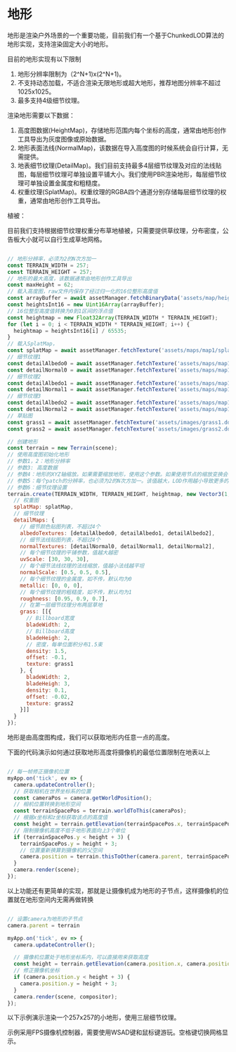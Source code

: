# 地形

地形是渲染户外场景的一个重要功能，目前我们有一个基于ChunkedLOD算法的地形实现，支持渲染固定大小的地形。

目前的地形实现有以下限制

1. 地形分辨率限制为（2^N+1)x(2^N+1)。
2. 不支持动态加载，不适合渲染无限地形或超大地形，推荐地图分辨率不超过1025x1025。
3. 最多支持4级细节纹理。

渲染地形需要以下数据：

1. 高度图数据(HeightMap)，存储地形范围内每个坐标的高度，通常由地形创作工具导出为灰度图像或原始数据。
2. 地形表面法线(NormalMap)，该数据在导入高度图的时候系统会自行计算，无需提供。
3. 地表细节纹理(DetailMap)。我们目前支持最多4层细节纹理及对应的法线贴图，每层细节纹理可单独设置平铺大小。我们使用PBR渲染地形，每层细节纹理可单独设置金属度和粗糙度。
4. 权重纹理(SplatMap)。权重纹理的RGBA四个通道分别存储每层细节纹理的权重，通常由地形创作工具导出。

植被：

目前我们支持根据细节纹理权重分布草地植被，只需要提供草纹理，分布密度，公告板大小就可以自行生成草地网格。


```javascript

// 地形分辨率，必须为2的N次方加一
const TERRAIN_WIDTH = 257;
const TERRAIN_HEIGHT = 257;
// 地形的最大高度，该数据通常由地形创作工具导出
const maxHeight = 62;
// 载入高度图，raw文件内保存了经过归一化的16位整形高度值
const arrayBuffer = await assetManager.fetchBinaryData('assets/map/heightmap.raw');
const heightsInt16 = new Uint16Array(arrayBuffer);
// 16位整型高度值转换为0到1区间的浮点值
const heightmap = new Float32Array(TERRAIN_WIDTH * TERRAIN_HEIGHT);
for (let i = 0; i < TERRAIN_WIDTH * TERRAIN_HEIGHT; i++) {
  heightmap = heightsInt16[i] / 65535;
}
// 载入SplatMap，
const splatMap = await assetManager.fetchTexture('assets/maps/map1/splatmap.tga', { linearColorSpace: true });
// 细节纹理1
const detailAlbedo0 = await assetManager.fetchTexture('assets/maps/map1/detail1.jpg', { linearColorSpace: false });
const detailNormal0 = await assetManager.fetchTexture('assets/maps/map1/detail1_norm.jpg', { linearColorSpace: true });
// 细节纹理2
const detailAlbedo1 = await assetManager.fetchTexture('assets/maps/map1/detail2.jpg', { linearColorSpace: false });
const detailNormal1 = await assetManager.fetchTexture('assets/maps/map1/detail2_norm.jpg', { linearColorSpace: true });
// 细节纹理3
const detailAlbedo2 = await assetManager.fetchTexture('assets/maps/map1/detail3.jpg', { linearColorSpace: false });
const detailNormal2 = await assetManager.fetchTexture('assets/maps/map1/detail3_norm.jpg', { linearColorSpace: true });
// 草贴图
const grass1 = await assetManager.fetchTexture('assets/images/grass1.dds');
const grass2 = await assetManager.fetchTexture('assets/images/grass2.dds');

// 创建地形
const terrain = new Terrain(scene);
// 使用高度图初始化地形
// 参数1，2：地形分辨率
// 参数3: 高度数据
// 参数4：地形的XYZ轴缩放。如果需要缩放地形，使用这个参数。如果使用节点的缩放变换会导致地形法线和地形LOD计算错误。
// 参数5：每个patch的分辨率，也必须为2的N次方加一。该值越大，LOD作用越小导致更多的顶点数量，但会大大减少DrawCall。
// 参数6：细节纹理设置
terrain.create(TERRAIN_WIDTH, TERRAIN_HEIGHT, heightmap, new Vector3(1, maxHeight, 1), 33, {
  // 权重图
  splatMap: splatMap,
  // 细节纹理
  detailMaps: {
    // 细节颜色贴图列表，不超过4个
    albedoTextures: [detailAlbedo0, detailAlbedo1, detailAlbedo2],
    // 细节法线贴图列表，不超过4个
    normalTextures: [detailNormal0, detailNormal1, detailNormal2],
    // 每个细节纹理的平铺参数，值越大越密
    uvScale: [30, 30, 30],
    // 每个细节法线纹理的法线缩放，值越小法线越平坦
    normalScale: [0.5, 0.5, 0.5],
    // 每个细节纹理的金属度，如不传，默认均为0
    metallic: [0, 0, 0],
    // 每个细节纹理的粗糙度，如不传，默认均为1
    roughness: [0.95, 0.9, 0.7],
    // 在第一层细节纹理分布两层草地
    grass: [[{
      // Billboard宽度
      bladeWidth: 2,
      // Billboard高度
      bladeHeigh: 2,
      // 密度，每单位面积分布1.5束
      density: 1.5,
      offset: -0.1,
      texture: grass1
    }, {
      bladeWidth: 2,
      bladeHeigh: 3,
      density: 0.1,
      offset: -0.02,
      texture: grass2
    }]]
  }
});

```

地形是由高度图构成，我们可以获取地形内任意一点的高度。

下面的代码演示如何通过获取地形高度将摄像机的最低位置限制在地表以上

```javascript

// 每一帧修正摄像机位置
myApp.on('tick', ev => {
  camera.updateController();
  // 获取相机在世界坐标系的位置
  const cameraPos = camera.getWorldPosition();
  // 相机位置转换到地形空间
  const terrainSpacePos = terrain.worldToThis(cameraPos);
  // 根据x坐标和z坐标获取该点的高度值
  const height = terrain.getElevation(terrainSpacePos.x, terrainSpacePos.z);
  // 限制摄像机高度不低于地形表面向上3个单位
  if (terrainSpacePos.y < height + 3) {
    terrainSpacePos.y = height + 3;
    // 位置重新换算到摄像机的父空间
    camera.position = terrain.thisToOther(camera.parent, terrainSpacePos);
  }
  camera.render(scene);
});

```

以上功能还有更简单的实现，那就是让摄像机成为地形的子节点，这样摄像机的位置就在地形空间内无需再做转换

```javascript

// 设置camera为地形的子节点
camera.parent = terrain

myApp.on('tick', ev => {
  camera.updateController();

  // 摄像机位置处于地形坐标系内，可以直接用来获取高度
  const height = terrain.getElevation(camera.position.x, camera.position.z);
  // 修正摄像机坐标
  if (camera.position.y < height + 3) {
    camera.position.y = height + 3;
  }
  camera.render(scene, compositor);
});

```

以下示例演示渲染一个257x257的小地形，使用三层细节纹理。

示例采用FPS摄像机控制器，需要使用WSAD键和鼠标键游玩。空格键切换网格显示。

<div class="showcase" case="tut-31"></div>

